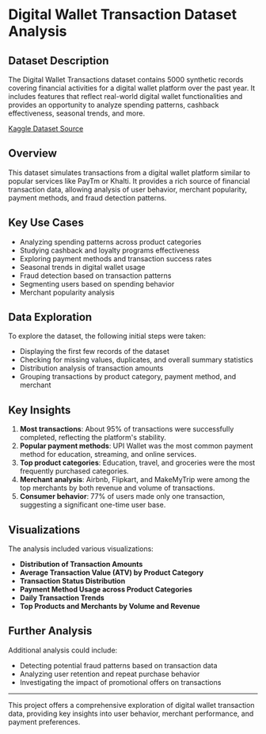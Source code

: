 # Digital Wallet Transaction Dataset Analysis

## Dataset Description
The Digital Wallet Transactions dataset contains 5000 synthetic records covering financial activities for a digital wallet platform over the past year. It includes features that reflect real-world digital wallet functionalities and provides an opportunity to analyze spending patterns, cashback effectiveness, seasonal trends, and more.

[Kaggle Dataset Source](https://www.kaggle.com/datasets/harunrai/digital-wallet-transactions)

## Overview
This dataset simulates transactions from a digital wallet platform similar to popular services like PayTm or Khalti. It provides a rich source of financial transaction data, allowing analysis of user behavior, merchant popularity, payment methods, and fraud detection patterns.

## Key Use Cases
- Analyzing spending patterns across product categories
- Studying cashback and loyalty programs effectiveness
- Exploring payment methods and transaction success rates
- Seasonal trends in digital wallet usage
- Fraud detection based on transaction patterns
- Segmenting users based on spending behavior
- Merchant popularity analysis

## Data Exploration
To explore the dataset, the following initial steps were taken:
- Displaying the first few records of the dataset
- Checking for missing values, duplicates, and overall summary statistics
- Distribution analysis of transaction amounts
- Grouping transactions by product category, payment method, and merchant

## Key Insights
1. **Most transactions**: About 95% of transactions were successfully completed, reflecting the platform's stability.
2. **Popular payment methods**: UPI Wallet was the most common payment method for education, streaming, and online services.
3. **Top product categories**: Education, travel, and groceries were the most frequently purchased categories.
4. **Merchant analysis**: Airbnb, Flipkart, and MakeMyTrip were among the top merchants by both revenue and volume of transactions.
5. **Consumer behavior**: 77% of users made only one transaction, suggesting a significant one-time user base.

## Visualizations
The analysis included various visualizations:
- **Distribution of Transaction Amounts**
- **Average Transaction Value (ATV) by Product Category**
- **Transaction Status Distribution**
- **Payment Method Usage across Product Categories**
- **Daily Transaction Trends**
- **Top Products and Merchants by Volume and Revenue**

## Further Analysis
Additional analysis could include:
- Detecting potential fraud patterns based on transaction data
- Analyzing user retention and repeat purchase behavior
- Investigating the impact of promotional offers on transactions

---

This project offers a comprehensive exploration of digital wallet transaction data, providing key insights into user behavior, merchant performance, and payment preferences.
